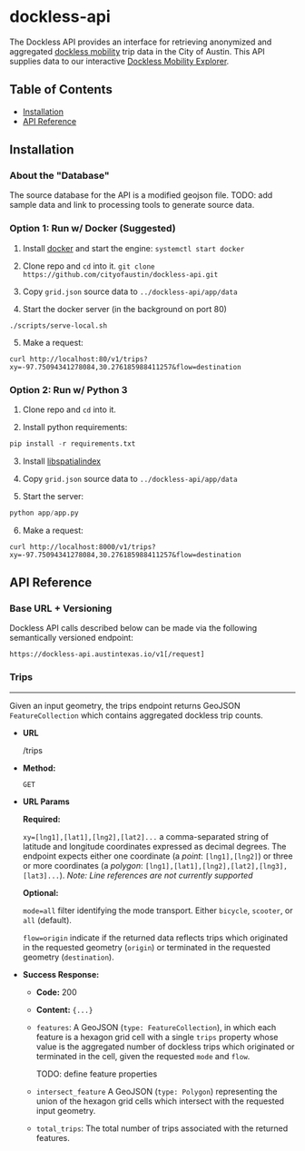 # dockless-api

The Dockless API provides an interface for retrieving anonymized and aggregated [dockless mobility](https://austintexas.gov/docklessmobility) trip data in the City of Austin. This API supplies data to our interactive [Dockless Mobility Explorer](https://dockless.austintexas.io).

## Table of Contents
* [Installation](#Installation)
* [API Reference](#api-reference)

## Installation

### About the "Database"

The source database for the API is a modified geojson file. TODO: add sample data and link to processing tools to generate source data.

### Option 1: Run w/ Docker (Suggested)

1.  Install [docker](https://www.docker.com/) and start the engine:
    `systemctl start docker`

2.  Clone repo and `cd` into it.
    `git clone https://github.com/cityofaustin/dockless-api.git`

3.  Copy `grid.json` source data to `../dockless-api/app/data`

4.  Start the docker server (in the background on port 80)

`./scripts/serve-local.sh`

5.  Make a request:

```shell
curl http://localhost:80/v1/trips?xy=-97.75094341278084,30.276185988411257&flow=destination
```

### Option 2: Run w/ Python 3

1.  Clone repo and `cd` into it.

2.  Install python requirements:

```python
pip install -r requirements.txt
```

3.  Install [libspatialindex](http://libspatialindex.github.io/)

4.  Copy `grid.json` source data to `../dockless-api/app/data`

5.  Start the server:

```python
python app/app.py
```

6.  Make a request:

```shell
curl http://localhost:8000/v1/trips?xy=-97.75094341278084,30.276185988411257&flow=destination
```

## API Reference

### Base URL + Versioning

Dockless API calls described below can be made via the following semantically versioned endpoint:

`https://dockless-api.austintexas.io/v1[/request]`

### Trips
----

Given an input geometry, the trips endpoint returns GeoJSON `FeatureCollection` which contains aggregated dockless trip counts. 

* **URL**

  /trips

* **Method:**

  `GET`
  
*  **URL Params**

    **Required:**

    `xy=[lng1],[lat1],[lng2],[lat2]...` a comma-separated string of latitude and longitude coordinates expressed as decimal degrees. The endpoint expects either one coordinate (a *point*: `[lng1],[lng2]`) or three or more coordinates (a *polygon*: `[lng1],[lat1],[lng2],[lat2],[lng3],[lat3]...`).
    *Note: Line references are not currently supported*

    **Optional:**

    `mode=all` filter identifying the mode transport. Either `bicycle`, `scooter`, or `all` (default).

    `flow=origin` indicate if the returned data reflects trips which originated in the requested geometry (`origin`) or terminated in the requested geometry (`destination`).

* **Success Response:**

    * **Code:** 200

    * **Content:** `{...}`

    - `features`:
        A GeoJSON (`type: FeatureCollection`), in which each feature is a hexagon grid cell with a single `trips` property whose value is the aggregated number of dockless trips which originated or terminated in the cell, given the requested `mode` and `flow`.

        TODO: define feature properties

    - `intersect_feature`
        A GeoJSON (`type: Polygon`) representing the union of the hexagon grid cells which intersect with the requested input geometry.

  - `total_trips`:
        The total number of trips associated with the returned features.
        



